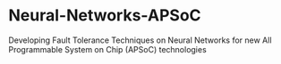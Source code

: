 # Neural-Networks-APSoC
Developing Fault Tolerance Techniques on Neural Networks for new All Programmable System on Chip (APSoC) technologies
